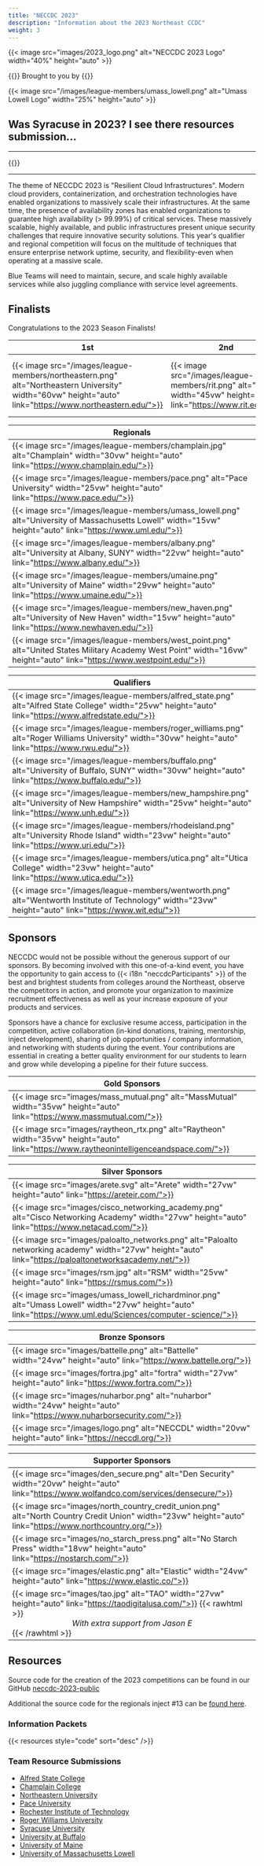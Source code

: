 ```yaml
---
title: "NECCDC 2023"
description: "Information about the 2023 Northeast CCDC"
weight: 3
---
```


{{< image src="images/2023_logo.png" alt="NECCDC 2023 Logo" width="40%" height="auto" >}}

{{<intro>}}
Brought to you by
{{</intro>}}

{{< image src="/images/league-members/umass_lowell.png" alt="Umass Lowell Logo" width="25%" height="auto" >}}

## Was Syracuse in 2023? I see there resources submission...

---

{{<toc>}}

---

The theme of NECCDC 2023 is "Resilient Cloud Infrastructures".  Modern cloud providers, containerization, and orchestration technologies have enabled organizations to massively scale their infrastructures. At the same time, the presence of availability zones has enabled organizations to guarantee high availability (> 99.99%) of critical services. These massively scalable, highly available, and public infrastructures present unique security challenges that require innovative security solutions. This year's qualifier and regional competition will focus on the multitude of techniques that ensure enterprise network uptime, security, and flexibility-even when operating at a massive scale. 

Blue Teams will need to maintain, secure, and scale highly available services while also juggling compliance with service level agreements.

## Finalists

Congratulations to the 2023 Season Finalists!

| **1st** | **2nd** | **3rd** |
| - | - | - |
| {{< image src="/images/league-members/northeastern.png" alt="Northeastern University" width="60vw" height="auto" link="https://www.northeastern.edu/">}} | {{< image src="/images/league-members/rit.png" alt="RIT" width="45vw" height="auto" link="https://www.rit.edu/">}} | {{< image src="/images/league-members/umass_amherst.png" alt="University of Massachusetts Amherst" width="55vw" height="auto" link="https://www.umass.edu/">}} |

| **Regionals** |
| - |
| {{< image src="/images/league-members/champlain.jpg" alt="Champlain" width="30vw" height="auto" link="https://www.champlain.edu/">}} |
| {{< image src="/images/league-members/pace.png" alt="Pace University" width="25vw" height="auto" link="https://www.pace.edu/">}} |
| {{< image src="/images/league-members/umass_lowell.png" alt="University of Massachusetts Lowell" width="15vw" height="auto" link="https://www.uml.edu/">}} |
| {{< image src="/images/league-members/albany.png" alt="University at Albany, SUNY" width="22vw" height="auto" link="https://www.albany.edu/">}} |
| {{< image src="/images/league-members/umaine.png" alt="University of Maine" width="29vw" height="auto" link="https://www.umaine.edu/">}} |
| {{< image src="/images/league-members/new_haven.png" alt="University of New Haven" width="15vw" height="auto" link="https://www.newhaven.edu/">}} |
| {{< image src="/images/league-members/west_point.png" alt="United States Military Academy West Point" width="16vw" height="auto" link="https://www.westpoint.edu/">}} |

| **Qualifiers** |
| - |
| {{< image src="/images/league-members/alfred_state.png" alt="Alfred State College" width="25vw" height="auto" link="https://www.alfredstate.edu/">}} |
| {{< image src="/images/league-members/roger_williams.png" alt="Roger Williams University" width="30vw" height="auto" link="https://www.rwu.edu/">}} |
| {{< image src="/images/league-members/buffalo.png" alt="University of Buffalo, SUNY" width="30vw" height="auto" link="https://www.buffalo.edu/">}} |
| {{< image src="/images/league-members/new_hampshire.png" alt="University of New Hampshire" width="25vw" height="auto" link="https://www.unh.edu/">}} |
| {{< image src="/images/league-members/rhodeisland.png" alt="University Rhode Island" width="23vw" height="auto" link="https://www.uri.edu/">}} |
| {{< image src="/images/league-members/utica.png" alt="Utica College" width="23vw" height="auto" link="https://www.utica.edu/">}} |
| {{< image src="/images/league-members/wentworth.png" alt="Wentworth Institute of Technology" width="23vw" height="auto" link="https://www.wit.edu/">}} |

## Sponsors

NECCDC would not be possible without the generous support of our sponsors. By becoming involved with this one-of-a-kind event, you have the opportunity to gain access to {{< i18n "neccdcParticipants" >}} of the best and brightest students from colleges around the Northeast, observe the competitors in action, and promote your organization to maximize recruitment effectiveness as well as your increase exposure of your products and services.

Sponsors have a chance for exclusive resume access, participation in the competition, active collaboration (in-kind donations, training, mentorship, inject development), sharing of job opportunities / company information, and networking with students during the event. Your contributions are essential in creating a better quality environment for our students to learn and grow while developing a pipeline for their future success.

| **Gold Sponsors** |
| - |
| {{< image src="images/mass_mutual.png" alt="MassMutual" width="35vw" height="auto" link="https://www.massmutual.com/">}} |
| {{< image src="images/raytheon_rtx.png" alt="Raytheon" width="35vw" height="auto" link="https://www.raytheonintelligenceandspace.com/">}} |

| **Silver Sponsors** |
| - |
| {{< image src="images/arete.svg" alt="Arete" width="27vw" height="auto" link="https://areteir.com/">}} |
| {{< image src="images/cisco_networking_academy.png" alt="Cisco Networking Academy" width="27vw" height="auto" link="https://www.netacad.com/">}} |
| {{< image src="images/paloalto_networks.png" alt="Paloalto networking academy" width="27vw" height="auto" link="https://paloaltonetworksacademy.net/">}} |
| {{< image src="images/rsm.jpg" alt="RSM" width="25vw" height="auto" link="https://rsmus.com/">}} |
| {{< image src="images/umass_lowell_richardminor.png" alt="Umass Lowell" width="27vw" height="auto" link="https://www.uml.edu/Sciences/computer-science/">}} |

| **Bronze Sponsors** |
| - |
| {{< image src="images/battelle.png" alt="Battelle" width="24vw" height="auto" link="https://www.battelle.org/">}} |
| {{< image src="images/fortra.jpg" alt="fortra" width="27vw" height="auto" link="https://www.fortra.com/">}} |
| {{< image src="images/nuharbor.png" alt="nuharbor" width="24vw" height="auto" link="https://www.nuharborsecurity.com/">}} |
| {{< image src="/images/logo.png" alt="NECCDL" width="20vw" height="auto" link="https://neccdl.org/">}} |

| **Supporter Sponsors** |
| - |
| {{< image src="images/den_secure.png" alt="Den Security" width="20vw" height="auto" link="https://www.wolfandco.com/services/densecure/">}} |
| {{< image src="images/north_country_credit_union.png" alt="North Country Credit Union" width="23vw" height="auto" link="https://www.northcountry.org/">}} |
| {{< image src="images/no_starch_press.png" alt="No Starch Press" width="18vw" height="auto" link="https://nostarch.com/">}} |
| {{< image src="images/elastic.png" alt="Elastic" width="24vw" height="auto" link="https://www.elastic.co/">}} |
| {{< image src="images/tao.jpg" alt="TAO" width="27vw" height="auto" link="https://taodigitalusa.com/">}} {{< rawhtml >}}<center><i>With extra support from Jason E</i></center>{{< /rawhtml >}} |

## Resources

Source code for the creation of the 2023 competitions can be found in our GitHub [neccdc-2023-public](https://github.com/NE-Collegiate-Cyber-Defense-League/neccdc-2023-public/)

Additional the source code for the regionals inject #13 can be [found here](https://github.com/andrew-aiken/neccdl-2023-R13-webapp).

### Information Packets

{{< resources style="code" sort="desc" />}}

### Team Resource Submissions

- [Alfred State College](https://github.com/CITAlfredState/CyberSecTeamScriptingRepo)
- [Champlain College](https://github.com/ChamplainCCDC/NECCDC2022)
- [Northeastern University](https://github.com/nuccdc/tools)
- [Pace University](https://github.com/bergcybersec/pace-ccdc-2023)
- [Rochester Institute of Technology](https://github.com/orgs/CCDC-RIT/repositories)
- [Roger Williams University](https://github.com/CIC-RWU/CIC-Scripts)
- [Syracuse University](https://github.com/suinfosecclub/ccdc-2023)
- [University at Buffalo](https://github.com/ubnetdef/CCDC)
- [University of Maine](https://github.com/UMCST/CCDC2023-UMaine-Playbook)
- [University of Massachusetts Lowell](https://github.com/UML-Cyber-Security/ccdc2023)
